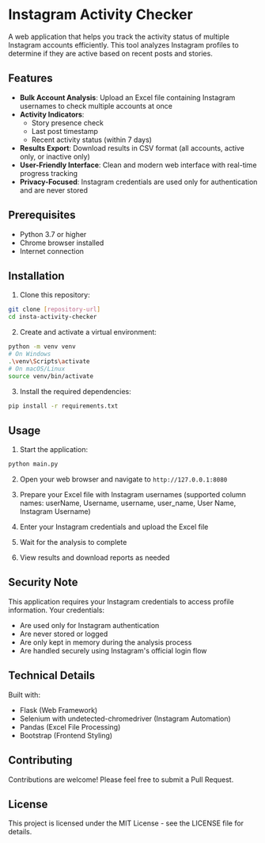 # Instagram Activity Checker

A web application that helps you track the activity status of multiple Instagram accounts efficiently. This tool analyzes Instagram profiles to determine if they are active based on recent posts and stories.

## Features

- **Bulk Account Analysis**: Upload an Excel file containing Instagram usernames to check multiple accounts at once
- **Activity Indicators**:
  - Story presence check
  - Last post timestamp
  - Recent activity status (within 7 days)
- **Results Export**: Download results in CSV format (all accounts, active only, or inactive only)
- **User-Friendly Interface**: Clean and modern web interface with real-time progress tracking
- **Privacy-Focused**: Instagram credentials are used only for authentication and are never stored

## Prerequisites

- Python 3.7 or higher
- Chrome browser installed
- Internet connection

## Installation

1. Clone this repository:
```bash
git clone [repository-url]
cd insta-activity-checker
```

2. Create and activate a virtual environment:
```bash
python -m venv venv
# On Windows
.\venv\Scripts\activate
# On macOS/Linux
source venv/bin/activate
```

3. Install the required dependencies:
```bash
pip install -r requirements.txt
```

## Usage

1. Start the application:
```bash
python main.py
```

2. Open your web browser and navigate to `http://127.0.0.1:8080`

3. Prepare your Excel file with Instagram usernames (supported column names: userName, Username, username, user_name, User Name, Instagram Username)

4. Enter your Instagram credentials and upload the Excel file

5. Wait for the analysis to complete

6. View results and download reports as needed

## Security Note

This application requires your Instagram credentials to access profile information. Your credentials:
- Are used only for Instagram authentication
- Are never stored or logged
- Are only kept in memory during the analysis process
- Are handled securely using Instagram's official login flow

## Technical Details

Built with:
- Flask (Web Framework)
- Selenium with undetected-chromedriver (Instagram Automation)
- Pandas (Excel File Processing)
- Bootstrap (Frontend Styling)

## Contributing

Contributions are welcome! Please feel free to submit a Pull Request.

## License

This project is licensed under the MIT License - see the LICENSE file for details. 
